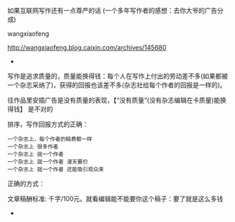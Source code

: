 
如果互联网写作还有一点尊严的话 (一个多年写作者的感想：去你大爷的广告分成)

wangxiaofeng

http://wangxiaofeng.blog.caixin.com/archives/145680


-

写作是追求质量的，质量能换得钱：每个人在写作上付出的劳动差不多(如果都被一个杂志采纳了)，获得的回报也该差不多(杂志社给每个作者的回报是一样的)。

往作品里安插广告是没有质量的表现，【“没有质量”(没有杂志编辑在卡质量)能换得钱】 是不对的

排序，写作回报方式的正确：
```
一个杂志上，每个作者的稿费都一样
一个杂志上 很多作者
一个杂志上 就一个作者
一个杂志上 就一个作者 漫天要价
一个杂志上 就一个作者 还能吸引观众来
```

正确的方式：

文章稿酬标准: 千字/100元。就看编辑能不能要你这个稿子：要了就是这么多钱

-
